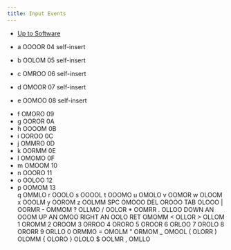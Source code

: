 ```yaml
---
title: Input Events
---
```


- [Up to Software](software)

- a OOOOR 04 self-insert
- b OOLOM 05 self-insert
- c OMROO 06 self-insert
- d OMOOR 07 self-insert
- e OOMOO 08 self-insert
      <li>f OMORO 09</li>
      <li>g OOROR 0A</li>
      <li>h OOOOM 0B</li>
      <li>i OOROO 0C</li>
      <li>j OMMRO 0D</li>
      <li>k OORMM 0E</li>
      <li>l OMOMO 0F</li>
      <li>m OMOOM 10</li>
      <li>n OOORO 11</li>
      <li>o OOLOO 12</li>
      <li>p OOMOM 13</li>q OMMLO r OOOLO s OOOOL t OOOMO u OMOLO v OOMOR w
      OLOOM x OOOLM y OOROM z OOLMM SPC OMOOO DEL OROOO TAB OLOOO | OORMR -
      OMMOM ? OLLMO / OOLOR * OOMRR . OLLOO DOWN AN OOOM UP AN OMOO RIGHT AN
      OOLO RET OMOMM &lt; OLLOR > OLLOM 1 OROMM 2 OROOM 3 ORROO 4 ORORO 5 OROOR
      6 ORLOO 7 OROLO 8 ORORR 9 ORLLO 0 ORMMO = OMOLM " ORMOM _ OMOOL ( OLORR
      ) OLOMM { OLORO } OLOLO $ OOLMR , OMLLO
